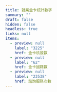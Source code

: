 ```yaml
---
title: 就業金卡統計數字
summary: ""
draft: false
hidden: false
headless: true
links: null
items:
  - preview: null
    label: "3225"
    href: 金卡核發數
  - preview: null
    label: "62"
    href: 金卡國籍數
  - preview: null
    label: "23538"
    href: 諮詢服務次數
---
```

